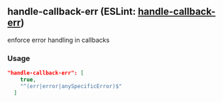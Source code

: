 <!-- Start:AutoDoc:: Modify `src/readme/rules.ts` and run `gulp readme` to update block -->
## handle-callback-err (ESLint: [handle-callback-err](http://eslint.org/docs/rules/handle-callback-err))

enforce error handling in callbacks

### Usage

```json
"handle-callback-err": [
    true,
    "^(err|error|anySpecificError)$"
  ]
```

<!-- End:AutoDoc -->
